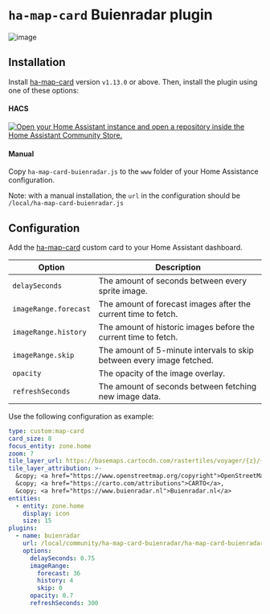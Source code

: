 # `ha-map-card` Buienradar plugin
![image](https://github.com/user-attachments/assets/ac28568c-40f8-4254-9181-667680219644)


## Installation
Install [ha-map-card](https://github.com/nathan-gs/ha-map-card) version `v1.13.0` or above.
Then, install the plugin using one of these options:

#### HACS

[![Open your Home Assistant instance and open a repository inside the Home Assistant Community Store.](https://my.home-assistant.io/badges/hacs_repository.svg)](https://my.home-assistant.io/redirect/hacs_repository/?owner=kevinjil&repository=ha-map-card-buienradar&category=plugin)

#### Manual
Copy `ha-map-card-buienradar.js` to the `www` folder of your Home Assistance configuration.

Note: with a manual installation, the `url` in the configuration should be `/local/ha-map-card-buienradar.js`

## Configuration
Add the [ha-map-card](https://github.com/nathan-gs/ha-map-card) custom card to your Home Assistant dashboard.

| Option                   | Description                                                                    |
| ------------------------ | ------------------------------------------------------------------------------ |
| `delaySeconds`           | The amount of seconds between every sprite image.                              |
| `imageRange.forecast`    | The amount of forecast images after the current time to fetch.                 |
| `imageRange.history`     | The amount of historic images before the current time to fetch.                |
| `imageRange.skip`        | The amount of 5-minute intervals to skip between every image fetched.          |
| `opacity`                | The opacity of the image overlay.                                              |
| `refreshSeconds`         | The amount of seconds between fetching new image data.                         |

Use the following configuration as example:
```yaml
type: custom:map-card
card_size: 8
focus_entity: zone.home
zoom: 7
tile_layer_url: https://basemaps.cartocdn.com/rastertiles/voyager/{z}/{x}/{y}.png
tile_layer_attribution: >-
  &copy; <a href="https://www.openstreetmap.org/copyright">OpenStreetMap</a>,
  &copy; <a href="https://carto.com/attributions">CARTO</a>,
  &copy; <a href="https://www.buienradar.nl">Buienradar.nl</a>
entities:
  - entity: zone.home
    display: icon
    size: 15
plugins:
  - name: buienradar
    url: /local/community/ha-map-card-buienradar/ha-map-card-buienradar.js
    options:
      delaySeconds: 0.75
      imageRange:
        forecast: 36
        history: 4
        skip: 0
      opacity: 0.7
      refreshSeconds: 300
```

